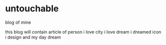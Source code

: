 # untouchable
blog of mine

this blog will contain article of
person i love
city i love
dream i dreamed
icon i design
and
my day dream
